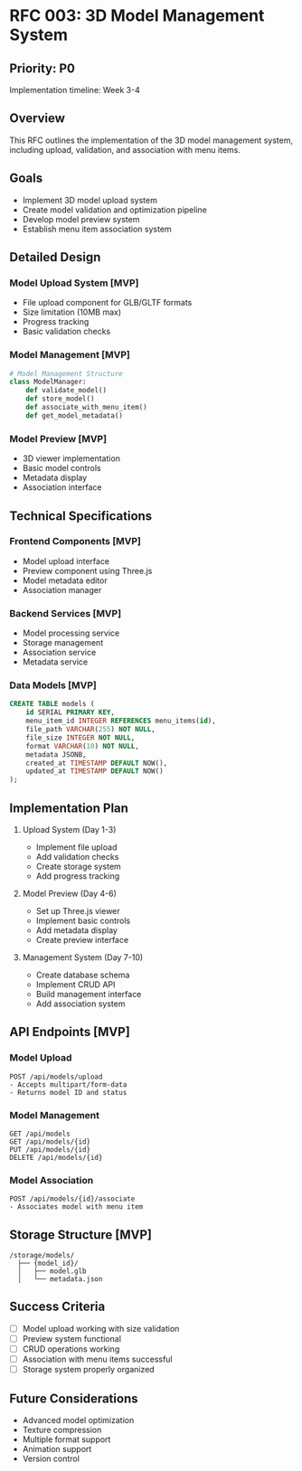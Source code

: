 # RFC 003: 3D Model Management System

## Priority: P0
Implementation timeline: Week 3-4

## Overview
This RFC outlines the implementation of the 3D model management system, including upload, validation, and association with menu items.

## Goals
- Implement 3D model upload system
- Create model validation and optimization pipeline
- Develop model preview system
- Establish menu item association system

## Detailed Design

### Model Upload System [MVP]
- File upload component for GLB/GLTF formats
- Size limitation (10MB max)
- Progress tracking
- Basic validation checks

### Model Management [MVP]
```python
# Model Management Structure
class ModelManager:
    def validate_model()
    def store_model()
    def associate_with_menu_item()
    def get_model_metadata()
```

### Model Preview [MVP]
- 3D viewer implementation
- Basic model controls
- Metadata display
- Association interface

## Technical Specifications

### Frontend Components [MVP]
- Model upload interface
- Preview component using Three.js
- Model metadata editor
- Association manager

### Backend Services [MVP]
- Model processing service
- Storage management
- Association service
- Metadata service

### Data Models [MVP]
```sql
CREATE TABLE models (
    id SERIAL PRIMARY KEY,
    menu_item_id INTEGER REFERENCES menu_items(id),
    file_path VARCHAR(255) NOT NULL,
    file_size INTEGER NOT NULL,
    format VARCHAR(10) NOT NULL,
    metadata JSONB,
    created_at TIMESTAMP DEFAULT NOW(),
    updated_at TIMESTAMP DEFAULT NOW()
);
```

## Implementation Plan

1. Upload System (Day 1-3)
   - Implement file upload
   - Add validation checks
   - Create storage system
   - Add progress tracking

2. Model Preview (Day 4-6)
   - Set up Three.js viewer
   - Implement basic controls
   - Add metadata display
   - Create preview interface

3. Management System (Day 7-10)
   - Create database schema
   - Implement CRUD API
   - Build management interface
   - Add association system

## API Endpoints [MVP]

### Model Upload
```
POST /api/models/upload
- Accepts multipart/form-data
- Returns model ID and status
```

### Model Management
```
GET /api/models
GET /api/models/{id}
PUT /api/models/{id}
DELETE /api/models/{id}
```

### Model Association
```
POST /api/models/{id}/associate
- Associates model with menu item
```

## Storage Structure [MVP]
```
/storage/models/
  ├── {model_id}/
  │   ├── model.glb
  │   └── metadata.json
```

## Success Criteria
- [ ] Model upload working with size validation
- [ ] Preview system functional
- [ ] CRUD operations working
- [ ] Association with menu items successful
- [ ] Storage system properly organized

## Future Considerations
- Advanced model optimization
- Texture compression
- Multiple format support
- Animation support
- Version control 